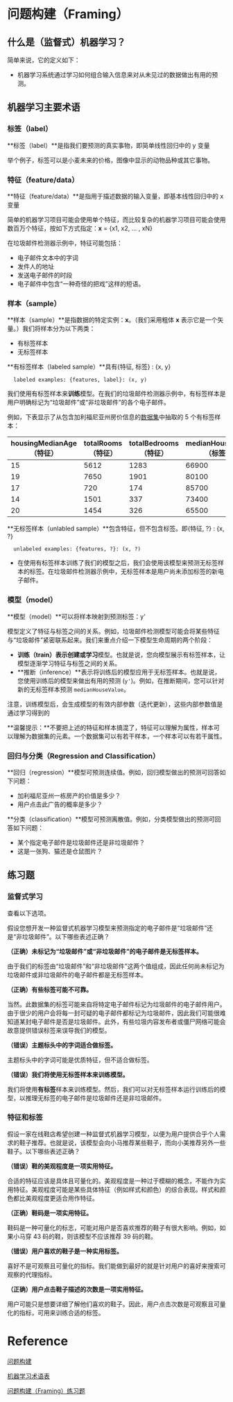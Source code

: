 # 问题构建（Framing）

## **什么是（监督式）机器学习？**

简单来说，它的定义如下：

- 机器学习系统通过学习如何组合输入信息来对从未见过的数据做出有用的预测。



## 机器学习主要术语

### 标签（label）

**标签（label）**是指我们要预测的真实事物，即简单线性回归中的 y 变量

举个例子，标签可以是小麦未来的价格，图像中显示的动物品种或其它事物。

### 特征（feature/data）

**特征（feature/data）**是指用于描述数据的输入变量，即基本线性回归中的 x 变量

简单的机器学习项目可能会使用单个特征，而比较复杂的机器学习项目可能会使用数百万个特征，按如下方式指定：**x** = {x1, x2, ... , xN}

在垃圾邮件检测器示例中，特征可能包括：

- 电子邮件文本中的字词
- 发件人的地址
- 发送电子邮件的时段
- 电子邮件中包含“一种奇怪的把戏”这样的短语。



### 样本（sample）

**样本（sample）**是指数据的特定实例：**x**。（我们采用粗体 **x** 表示它是一个矢量。）我们将样本分为以下两类：

- 有标签样本
- 无标签样本

**有标签样本（labeled sample）**具有{特征, 标签} : {x, y}

```shell
  labeled examples: {features, label}: (x, y)
```

我们使用有标签样本来**训练**模型。在我们的垃圾邮件检测器示例中，有标签样本是用户明确标记为“垃圾邮件”或“非垃圾邮件”的各个电子邮件。

例如，下表显示了从包含加利福尼亚州房价信息的[数据集](https://developers.google.com/machine-learning/crash-course/california-housing-data-description)中抽取的 5 个有标签样本：

| housingMedianAge（特征） | totalRooms（特征） | totalBedrooms（特征） | medianHouseValue（标签） |
| -------------------- | -------------- | ----------------- | -------------------- |
| 15                   | 5612           | 1283              | 66900                |
| 19                   | 7650           | 1901              | 80100                |
| 17                   | 720            | 174               | 85700                |
| 14                   | 1501           | 337               | 73400                |
| 20                   | 1454           | 326               | 65500                |

**无标签样本（unlabled sample）**包含特征，但不包含标签。即{特征, ?} : {x, ?}

```shell
  unlabeled examples: {features, ?}: (x, ?)
```

- 在使用有标签样本训练了我们的模型之后，我们会使用该模型来预测无标签样本的标签。在垃圾邮件检测器示例中，无标签样本是用户尚未添加标签的新电子邮件。

### 模型（model）

**模型（model）**可以将样本映射到预测标签：y'

模型定义了特征与标签之间的关系。例如，垃圾邮件检测模型可能会将某些特征与“垃圾邮件”紧密联系起来。我们来重点介绍一下模型生命周期的两个阶段：

- **训练（train）**表示创建或**学习**模型。也就是说，您向模型展示有标签样本，让模型逐渐学习特征与标签之间的关系。
- **推断（inference）**表示将训练后的模型应用于无标签样本。也就是说，您使用训练后的模型来做出有用的预测 (`y'`)。例如，在推断期间，您可以针对新的无标签样本预测 `medianHouseValue`。

注意，训练模型后，会生成模型的有效内部参数（迭代更新），这些内部参数值是通过学习得到的



**温馨提示：**不要把上述的特征和样本搞混了，特征可以理解为属性，样本可以理解为数据集的元素。一个数据集可以有若干样本，一个样本可以有若干属性。

### 回归与分类（Regression and Classification）

**回归（regression）**模型可预测连续值。例如，回归模型做出的预测可回答如下问题：

- 加利福尼亚州一栋房产的价值是多少？
- 用户点击此广告的概率是多少？

**分类（classification）**模型可预测离散值。例如，分类模型做出的预测可回答如下问题：

- 某个指定电子邮件是垃圾邮件还是非垃圾邮件？
- 这是一张狗、猫还是仓鼠图片？

## 练习题

### 监督式学习

查看以下选项。

假设您想开发一种监督式机器学习模型来预测指定的电子邮件是“垃圾邮件”还是“非垃圾邮件”。以下哪些表述正确？

**（正确）未标记为“垃圾邮件”或“非垃圾邮件”的电子邮件是无标签样本。**

由于我们的标签由“垃圾邮件”和“非垃圾邮件”这两个值组成，因此任何尚未标记为垃圾邮件或非垃圾邮件的电子邮件都是无标签样本。

**（正确）有些标签可能不可靠。**

当然。此数据集的标签可能来自将特定电子邮件标记为垃圾邮件的电子邮件用户。由于很少的用户会将每一封可疑的电子邮件都标记为垃圾邮件，因此我们可能很难知道某封电子邮件是否是垃圾邮件。此外，有些垃圾内容发布者或僵尸网络可能会故意提供错误标签来误导我们的模型。

**（错误）主题标头中的字词适合做标签。**

主题标头中的字词可能是优质特征，但不适合做标签。

**（错误）我们将使用无标签样本来训练模型。**

我们将使用**有标签**样本来训练模型。然后，我们可以对无标签样本运行训练后的模型，以推理无标签的电子邮件是垃圾邮件还是非垃圾邮件。

### 特征和标签

假设一家在线鞋店希望创建一种监督式机器学习模型，以便为用户提供合乎个人需求的鞋子推荐。也就是说，该模型会向小马推荐某些鞋子，而向小美推荐另外一些鞋子。以下哪些表述正确？

**（错误）鞋的美观程度是一项实用特征。**

合适的特征应该是具体且可量化的。美观程度是一种过于模糊的概念，不能作为实用特征。美观程度可能是某些具体特征（例如样式和颜色）的综合表现。样式和颜色都比美观程度更适合用作特征。

**（正确）鞋码是一项实用特征。**

鞋码是一种可量化的标志，可能对用户是否喜欢推荐的鞋子有很大影响。例如，如果小马穿 43 码的鞋，则该模型不应该推荐 39 码的鞋。

**（错误）用户喜欢的鞋子是一种实用标签。**

喜好不是可观察且可量化的指标。我们能做到最好的就是针对用户的喜好来搜索可观察的代理指标。

**（正确）用户点击鞋子描述的次数是一项实用特征。**

用户可能只是想要详细了解他们喜欢的鞋子。因此，用户点击次数是可观察且可量化的指标，可用来训练合适的标签。

# Reference

[问题构建](https://developers.google.com/machine-learning/crash-course/framing/video-lecture)

[机器学习术语表](https://developers.google.com/machine-learning/crash-course/glossary#classification_model)

[问题构建（Framing）练习题](https://developers.google.com/machine-learning/crash-course/framing/check-your-understanding)




